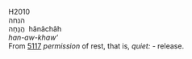 <body>
  <p>H2010<br>  הנחה  <br> הֲנָחָה  ‎  hănâchâh  <br><i>han-aw-khaw‘ </i><br>From <a href="h5117.htm">5117</a>  <i>permission</i> of rest, that is, <i>quiet: - </i>release.<br></p>
 </body>